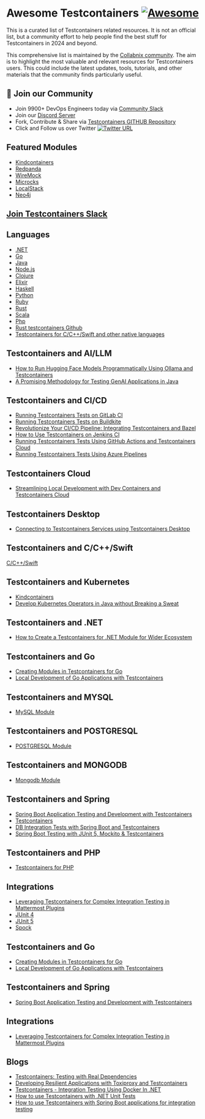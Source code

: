 # Awesome Testcontainers [![Awesome](https://awesome.re/badge.svg)](https://awesome.re)

This is a curated list of Testcontainers related resources. It is not an official list, but a community effort to help people find the best stuff for Testcontainers in 2024 and beyond. 

This comprehensive list is maintained by the [Collabnix community](https://collabnix.com). The aim is to highlight the most valuable and relevant resources for Testcontainers users. This could include the latest updates, tools, tutorials, and other materials that the community finds particularly useful.

## 📝 Join our Community

- Join 9900+ DevOps Engineers today via [Community Slack](https://launchpass.com/collabnix)
- Join our [Discord Server](https://discord.gg/QEkCXAXYSe)
- Fork, Contribute & Share via [Testcontainers GITHUB Repository](https://github.com/collabnix/awesome-testcontainers)
-  Click and Follow us over Twitter [![Twitter URL](https://img.shields.io/twitter/url/https/twitter.com/fold_left.svg?style=social&label=Follow%20%40collabnix)](https://twitter.com/collabnix)


## Featured Modules

- [Kindcontainers](https://testcontainers.com/modules/kindcontainer/)
- [Redpanda](https://testcontainers.com/modules/redpanda/?_gl=1*tx5nlv*_up*MQ..*_ga*NDc3OTEzOTU1LjE3Mjg1MzgzNDg.*_ga_22TYV8FBPD*MTcyODUzODM0Ni4xLjEuMTcyODUzODM4OS4wLjAuMA..)
- [WireMock](https://testcontainers.com/modules/wiremock/?_gl=1*tx5nlv*_up*MQ..*_ga*NDc3OTEzOTU1LjE3Mjg1MzgzNDg.*_ga_22TYV8FBPD*MTcyODUzODM0Ni4xLjEuMTcyODUzODM4OS4wLjAuMA..)
- [Microcks](https://testcontainers.com/modules/microcks/?_gl=1*tx5nlv*_up*MQ..*_ga*NDc3OTEzOTU1LjE3Mjg1MzgzNDg.*_ga_22TYV8FBPD*MTcyODUzODM0Ni4xLjEuMTcyODUzODM4OS4wLjAuMA..)
- [LocalStack](https://testcontainers.com/modules/localstack/?_gl=1*mpexma*_up*MQ..*_ga*NDc3OTEzOTU1LjE3Mjg1MzgzNDg.*_ga_22TYV8FBPD*MTcyODUzODM0Ni4xLjEuMTcyODUzODM4OS4wLjAuMA..)
- [Neo4j](https://testcontainers.com/modules/neo4j/?_gl=1*mpexma*_up*MQ..*_ga*NDc3OTEzOTU1LjE3Mjg1MzgzNDg.*_ga_22TYV8FBPD*MTcyODUzODM0Ni4xLjEuMTcyODUzODM4OS4wLjAuMA..)

## [Join Testcontainers Slack](https://testcontainers.slack.com/join/shared_invite/zt-2mivltr8m-Qz1_A7XMV79kQ8TPqMEIdw#/shared-invite/email)


## Languages

- [.NET](https://dotnet.testcontainers.org/)
- [Go](https://golang.testcontainers.org/)
- [Java](https://java.testcontainers.org/)
- [Node.js](https://node.testcontainers.org/)
- [Clojure](https://cljdoc.org/d/clj-test-containers/clj-test-containers/)
- [Elixir](https://github.com/testcontainers/testcontainers-elixir)
- [Haskell](https://github.com/testcontainers/testcontainers-hs)
- [Python](https://testcontainers-python.readthedocs.io/en/latest/)
- [Ruby](https://github.com/testcontainers/testcontainers-ruby)
- [Rust](https://docs.rs/testcontainers/latest/testcontainers/)
- [Scala](https://github.com/testcontainers/testcontainers-scala/)
- [Php](https://github.com/testcontainers/testcontainers-php)
- [Rust testcontainers Github](https://github.com/testcontainers/testcontainers-rs)
- [Testcontainers for C/C++/Swift and other native languages](https://testcontainers.github.io/testcontainers-native/)


## Testcontainers and AI/LLM

- [How to Run Hugging Face Models Programmatically Using Ollama and Testcontainers](https://www.docker.com/blog/how-to-run-hugging-face-models-programmatically-using-ollama-and-testcontainers/)
- [A Promising Methodology for Testing GenAI Applications in Java](https://www.docker.com/blog/testing-genai-applications-in-java/)


## Testcontainers and CI/CD

- [Running Testcontainers Tests on GitLab CI](https://www.docker.com/blog/running-testcontainers-tests-on-gitlab-ci/)
- [Running Testcontainers Tests on Buildkite](https://www.docker.com/blog/running-testcontainers-tests-on-buildkite/)
- [Revolutionize Your CI/CD Pipeline: Integrating Testcontainers and Bazel](https://www.docker.com/blog/revolutionize-your-ci-cd-pipeline-integrating-testcontainers-and-bazel)
- [How to Use Testcontainers on Jenkins CI](https://www.docker.com/blog/how-to-use-testcontainers-on-jenkins-ci/)
- [Running Testcontainers Tests Using GitHub Actions and Testcontainers Cloud](https://www.docker.com/blog/running-testcontainers-tests-using-github-actions/)
- [Running Testcontainers Tests Using Azure Pipelines](https://www.docker.com/blog/running-testcontainers-tests-using-azure-pipelines/)

## Testcontainers Cloud

- [Streamlining Local Development with Dev Containers and Testcontainers Cloud](https://www.docker.com/blog/streamlining-local-development-with-dev-containers-and-testcontainers-cloud/)

## Testcontainers Desktop

- [Connecting to Testcontainers Services using Testcontainers Desktop](https://www.docker.com/blog/connecting-to-testcontainers-services-using-testcontainers-desktop/)


## Testcontainers and  C/C++/Swift

[C/C++/Swift](https://github.com/testcontainers/testcontainers-native)

## Testcontainers and Kubernetes

- [Kindcontainers](https://github.com/dajudge/kindcontainer)
- [Develop Kubernetes Operators in Java without Breaking a Sweat](https://www.docker.com/blog/develop-kubernetes-operators-in-java-without-breaking-a-sweat/)

## Testcontainers and .NET

- [How to Create a Testcontainers for .NET Module for Wider Ecosystem](https://www.docker.com/blog/how-to-create-a-testcontainers-for-net-module-for-wider-ecosystem/)


## Testcontainers and Go

- [Creating Modules in Testcontainers for Go](https://www.docker.com/blog/creating-modules-in-testcontainers-go/)
- [Local Development of Go Applications with Testcontainers](https://www.docker.com/blog/local-development-of-go-applications-with-testcontainers/)
  
## Testcontainers and MYSQL

- [MySQL Module](https://java.testcontainers.org/modules/databases/mysql/)

## Testcontainers and POSTGRESQL

- [POSTGRESQL Module](https://testcontainers.com/modules/postgresql/)

 ## Testcontainers and MONGODB

- [Mongodb Module](https://java.testcontainers.org/modules/databases/mongodb/)

## Testcontainers and Spring 

- [Spring Boot Application Testing and Development with Testcontainers](https://www.docker.com/blog/spring-boot-application-testing-and-development-with-testcontainers/)
- [Testcontainers](https://docs.spring.io/spring-boot/reference/testing/testcontainers.html)
- [DB Integration Tests with Spring Boot and Testcontainers](https://www.baeldung.com/spring-boot-testcontainers-integration-test)
- [Spring Boot Testing with JUnit 5, Mockito & Testcontainers](https://www.udemy.com/course/testing-spring-boot-application-with-junit-and-mockito/?utm_source=adwords&utm_medium=udemyads&utm_campaign=Search_DSA_GammaCatchall_NonP_la.EN_cc.ROW-English&campaigntype=Search&portfolio=ROW-English&language=EN&product=Course&test=&audience=DSA&topic=&priority=Gamma&utm_content=deal4584&utm_term=_._ag_169801645584_._ad_700876640599_._kw__._de_c_._dm__._pl__._ti_dsa-1456167871416_._li_1010294_._pd__._&matchtype=&gad_source=1&gclid=Cj0KCQjw05i4BhDiARIsAB_2wfBV3T77cwg6TIJR4WSTJ4gzD3SjWjJj8zeWCVtVouif3tGm017PfYcaAjPOEALw_wcB&couponCode=2021PM25)

## Testcontainers and PHP

- [Testcontainers for PHP](https://opencodeco.github.io/testcontainers-php/)
  

## Integrations

- [Leveraging Testcontainers for Complex Integration Testing in Mattermost Plugins](https://www.docker.com/blog/leveraging-testcontainers-for-complex-integration-testing-in-mattermost-plugins/)
- [JUnit 4](https://java.testcontainers.org/test_framework_integration/junit_4/)
- [JUnit 5](https://java.testcontainers.org/test_framework_integration/junit_5/)
- [Spock](https://java.testcontainers.org/test_framework_integration/spock/)


## Testcontainers and Go

- [Creating Modules in Testcontainers for Go](https://www.docker.com/blog/creating-modules-in-testcontainers-go/)
- [Local Development of Go Applications with Testcontainers](https://www.docker.com/blog/local-development-of-go-applications-with-testcontainers/)

## Testcontainers and Spring 

- [Spring Boot Application Testing and Development with Testcontainers](https://www.docker.com/blog/spring-boot-application-testing-and-development-with-testcontainers/)

## Integrations

- [Leveraging Testcontainers for Complex Integration Testing in Mattermost Plugins](https://www.docker.com/blog/leveraging-testcontainers-for-complex-integration-testing-in-mattermost-plugins/)


## Blogs

- [Testcontainers: Testing with Real Dependencies](https://www.docker.com/blog/testcontainers-testing-with-real-dependencies/)
- [Developing Resilient Applications with Toxiproxy and Testcontainers](https://www.docker.com/blog/developing-resilient-applications-with-toxiproxy-and-testcontainers/)
- [Testcontainers - Integration Testing Using Docker In .NET](https://www.milanjovanovic.tech/blog/testcontainers-integration-testing-using-docker-in-dotnet)
- [How to use Testcontainers with .NET Unit Tests](https://blog.jetbrains.com/dotnet/2023/10/24/how-to-use-testcontainers-with-dotnet-unit-tests/)
- [How to use Testcontainers with Spring Boot applications for integration testing](https://bell-sw.com/blog/how-to-use-testcontainers-with-spring-boot-applications-for-integration-testing/)
  

